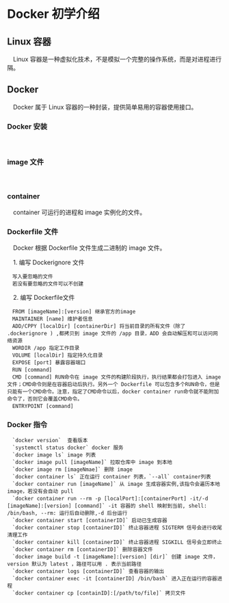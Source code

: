 # Docker 初学介绍
## Linux 容器
　Linux 容器是一种虚拟化技术，不是模拟一个完整的操作系统，而是对进程进行隔。  
## Docker
　Docker 属于 Linux 容器的一种封装，提供简单易用的容器使用接口。  
### Docker 安装
　
### image 文件
　
### container 
　container 可运行的进程和 image 实例化的文件。  

### Dockerfile 文件
　Docker 根据 Dockerfile 文件生成二进制的 image 文件。  
 
　1. 编写 Dockerignore 文件    
```  
　写入要忽略的文件  
　若没有要忽略的文件可以不创建  
```
　2. 编写 Dockerfile文件  
```
　FROM [imageName]:[version] 继承官方的image
　MAINTAINER [name] 维护者信息
　ADD/CPPY [localDir] [containerDir] 将当前目录的所有文件（除了 .dockerignore ) ,都拷贝到 image 文件的 /app 目录，ADD 会自动解压和可以访问网络资源
　WORDIR /app 指定工作目录
　VOLUME [localDir] 指定持久化目录
　EXPOSE [port] 暴露容器端口
　RUN [command]
　CMD [command] RUN命令在 image 文件的构建阶段执行，执行结果都会打包进入 image 文件；CMD命令则是在容器启动后执行。另外一个 Dockerfile 可以包含多个RUN命令，但是只能有一个CMD命令。注意，指定了CMD命令以后，docker container run命令就不能附加命令了，否则它会覆盖CMD命令。
　ENTRYPOINT [command] 
```  

### Docker 指令  
```
　`docker version`  查看版本  
　`systemctl status docker` docker 服务  
　`docker image ls` image 列表  
　`docker image pull [imageName]` 拉取仓库中 image 到本地  
　`docker image rm [imageNmae]` 删除 image  
　`docker container ls` 正在运行 container 列表，`--all` container列表  
　`docker container run [imageName]` 从 image 生成容器实例,该指令会遍历本地 image，若没有会自动 pull  
　`docker container run --rm -p [localPort]:[containerPort] -it/-d [imageName]:[version] [command]` -it 容器的 shell 映射到当前, shell: /bin/bash, --rm: 运行后自动删除,-d 后台运行 
　`docker container start [containerID]` 启动已生成容器  
　`docker container stop [containerID]` 终止容器进程 SIGTERM 信号会进行收尾清理工作  
　`docker container kill [containerID]` 终止容器进程 SIGKILL 信号会立即终止  
　`docker container rm [containerID]` 删除容器文件  
　`docker image build -t [imageName]:[version] [dir]` 创建 image 文件，version 默认为 latest ，路径可以用 . 表示当前路径  
　`docker container logs [containerID]` 查看容器的输出  
　`docker container exec -it [containerID] /bin/bash` 进入正在运行的容器进程  
　`docker container cp [containID]:[/path/to/file]` 拷贝文件  
```
